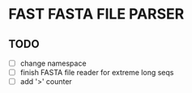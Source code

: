 # FAST FASTA FILE PARSER

## TODO
- [ ] change namespace
- [ ] finish FASTA file reader for extreme long seqs
- [ ] add '>' counter
